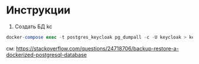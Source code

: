 # Инструкции

1. Создать БД kc

```sql
docker-compose exec -t postgres_keycloak pg_dumpall -c -U keycloak > keycloak/dump_keycloak.sql
```
см: https://stackoverflow.com/questions/24718706/backup-restore-a-dockerized-postgresql-database